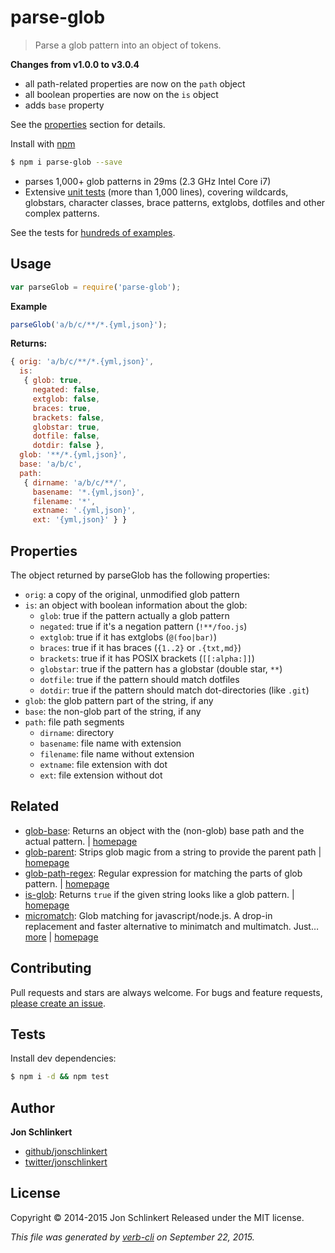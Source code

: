# parse-glob

> Parse a glob pattern into an object of tokens.

**Changes from v1.0.0 to v3.0.4**

* all path-related properties are now on the `path` object
* all boolean properties are now on the `is` object
* adds `base` property

See the [properties](./#properties) section for details.

Install with [npm](https://www.npmjs.com/)

```bash
$ npm i parse-glob --save
```

* parses 1,000+ glob patterns in 29ms \(2.3 GHz Intel Core i7\)
* Extensive [unit tests](https://github.com/ericliang12345/my-study/tree/61bcf23525950856ab2027fa9d23e30c458d927a/NodeJs_Express_hello/node_modules/mqtt/node_modules/help-me/node_modules/glob-stream/node_modules/micromatch/node_modules/parse-glob/test.js) \(more than 1,000 lines\), covering wildcards, globstars, character classes, brace patterns, extglobs, dotfiles and other complex patterns.

See the tests for [hundreds of examples](https://github.com/ericliang12345/my-study/tree/61bcf23525950856ab2027fa9d23e30c458d927a/NodeJs_Express_hello/node_modules/mqtt/node_modules/help-me/node_modules/glob-stream/node_modules/micromatch/node_modules/parse-glob/test.js).

## Usage

```javascript
var parseGlob = require('parse-glob');
```

**Example**

```javascript
parseGlob('a/b/c/**/*.{yml,json}');
```

**Returns:**

```javascript
{ orig: 'a/b/c/**/*.{yml,json}',
  is:
   { glob: true,
     negated: false,
     extglob: false,
     braces: true,
     brackets: false,
     globstar: true,
     dotfile: false,
     dotdir: false },
  glob: '**/*.{yml,json}',
  base: 'a/b/c',
  path:
   { dirname: 'a/b/c/**/',
     basename: '*.{yml,json}',
     filename: '*',
     extname: '.{yml,json}',
     ext: '{yml,json}' } }
```

## Properties

The object returned by parseGlob has the following properties:

* `orig`: a copy of the original, unmodified glob pattern
* `is`: an object with boolean information about the glob:
  * `glob`: true if the pattern actually a glob pattern
  * `negated`: true if it's a negation pattern \(`!**/foo.js`\)
  * `extglob`: true if it has extglobs \(`@(foo|bar)`\)
  * `braces`: true if it has braces \(`{1..2}` or `.{txt,md}`\)
  * `brackets`: true if it has POSIX brackets \(`[[:alpha:]]`\)
  * `globstar`: true if the pattern has a globstar \(double star, `**`\)
  * `dotfile`: true if the pattern should match dotfiles
  * `dotdir`: true if the pattern should match dot-directories \(like `.git`\)
* `glob`: the glob pattern part of the string, if any
* `base`: the non-glob part of the string, if any
* `path`: file path segments
  * `dirname`: directory
  * `basename`: file name with extension
  * `filename`: file name without extension
  * `extname`: file extension with dot
  * `ext`: file extension without dot

## Related

* [glob-base](https://www.npmjs.com/package/glob-base): Returns an object with the \(non-glob\) base path and the actual pattern. \| [homepage](https://github.com/jonschlinkert/glob-base)
* [glob-parent](https://www.npmjs.com/package/glob-parent): Strips glob magic from a string to provide the parent path \| [homepage](https://github.com/es128/glob-parent)
* [glob-path-regex](https://www.npmjs.com/package/glob-path-regex): Regular expression for matching the parts of glob pattern. \| [homepage](https://github.com/regexps/glob-path-regex)
* [is-glob](https://www.npmjs.com/package/is-glob): Returns `true` if the given string looks like a glob pattern. \| [homepage](https://github.com/jonschlinkert/is-glob)
* [micromatch](https://www.npmjs.com/package/micromatch): Glob matching for javascript/node.js. A drop-in replacement and faster alternative to minimatch and multimatch. Just… [more](https://www.npmjs.com/package/micromatch) \| [homepage](https://github.com/jonschlinkert/micromatch)

## Contributing

Pull requests and stars are always welcome. For bugs and feature requests, [please create an issue](https://github.com/jonschlinkert/parse-glob/issues/new).

## Tests

Install dev dependencies:

```bash
$ npm i -d && npm test
```

## Author

**Jon Schlinkert**

* [github/jonschlinkert](https://github.com/jonschlinkert)
* [twitter/jonschlinkert](http://twitter.com/jonschlinkert)

## License

Copyright © 2014-2015 Jon Schlinkert Released under the MIT license.

_This file was generated by_ [_verb-cli_](https://github.com/assemble/verb-cli) _on September 22, 2015._

